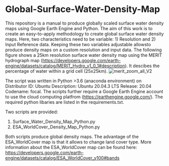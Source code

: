 # Global-Surface-Water-Density-Map
This repository is a manual to produce globally scaled surface water density maps using Google Earth Engine and Python. The aim of this work is to create an easy-to-apply methodology to create global surface water density maps. Here, two characteristics need to be variable: 1) Resolution and 2) Input Reference data. Keeping these two variables adjustable allowsto produce density maps on a custom resolution and input data. The following figure shows a 25km resolution surface water density map using the MERIT hydrograph map (https://developers.google.com/earth-engine/datasets/catalog/MERIT_Hydro_v1_0_1#description). It descibes the percentage of water within a grid cell (25x25km).
![merit_zoom_all_V2](https://user-images.githubusercontent.com/62883629/158180961-14a3da8e-88ff-44bb-9be4-2a1a6c0a5269.png)


The script was written in Python >3.6 (anaconda environment) on
Distributor ID: Ubuntu
Description:    Ubuntu 20.04.3 LTS
Release:        20.04
Codename:       focal. The scripts further require a Google Earth Engine account to use the cloud computing platfrom (https://earthengine.google.com/). The required python libaries are listed in the requirements.txt. 

Two scripts are provided:

1) Surface_Water_Density_Map_Python.py
2) ESA_WorldCover_Density_Map_Python.py

Both scripts produce global density maps. The advantage of the ESA_WorldCover map is that it allows to change land cover type. More information about the ESA_WorldCover map can be found here: https://developers.google.com/earth-engine/datasets/catalog/ESA_WorldCover_v100#bands
